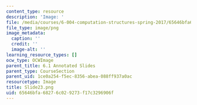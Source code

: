 ```yaml
---
content_type: resource
description: 'Image: '
file: /media/courses/6-004-computation-structures-spring-2017/65646bfa68276c029273f17c3296906f_Slide23.png
file_type: image/png
image_metadata:
  caption: ''
  credit: ''
  image-alt: ''
learning_resource_types: []
ocw_type: OCWImage
parent_title: 6.1 Annotated Slides
parent_type: CourseSection
parent_uid: 1ce0a254-f5ec-8356-abea-088ff937a0ac
resourcetype: Image
title: Slide23.png
uid: 65646bfa-6827-6c02-9273-f17c3296906f
---
```

